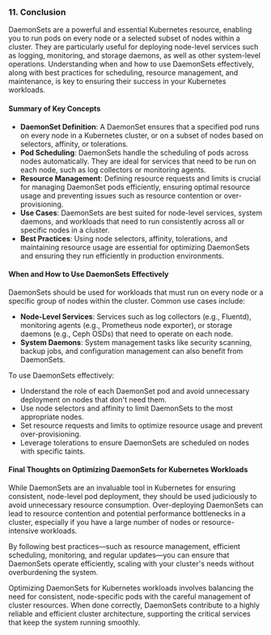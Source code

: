 ### **11. Conclusion**

DaemonSets are a powerful and essential Kubernetes resource, enabling you to run pods on every node or a selected subset of nodes within a cluster. They are particularly useful for deploying node-level services such as logging, monitoring, and storage daemons, as well as other system-level operations. Understanding when and how to use DaemonSets effectively, along with best practices for scheduling, resource management, and maintenance, is key to ensuring their success in your Kubernetes workloads.

#### **Summary of Key Concepts**

- **DaemonSet Definition**: A DaemonSet ensures that a specified pod runs on every node in a Kubernetes cluster, or on a subset of nodes based on selectors, affinity, or tolerations.
- **Pod Scheduling**: DaemonSets handle the scheduling of pods across nodes automatically. They are ideal for services that need to be run on each node, such as log collectors or monitoring agents.
- **Resource Management**: Defining resource requests and limits is crucial for managing DaemonSet pods efficiently, ensuring optimal resource usage and preventing issues such as resource contention or over-provisioning.
- **Use Cases**: DaemonSets are best suited for node-level services, system daemons, and workloads that need to run consistently across all or specific nodes in a cluster.
- **Best Practices**: Using node selectors, affinity, tolerations, and maintaining resource usage are essential for optimizing DaemonSets and ensuring they run efficiently in production environments.

#### **When and How to Use DaemonSets Effectively**

DaemonSets should be used for workloads that must run on every node or a specific group of nodes within the cluster. Common use cases include:

- **Node-Level Services**: Services such as log collectors (e.g., Fluentd), monitoring agents (e.g., Prometheus node exporter), or storage daemons (e.g., Ceph OSDs) that need to operate on each node.
- **System Daemons**: System management tasks like security scanning, backup jobs, and configuration management can also benefit from DaemonSets.

To use DaemonSets effectively:
- Understand the role of each DaemonSet pod and avoid unnecessary deployment on nodes that don't need them.
- Use node selectors and affinity to limit DaemonSets to the most appropriate nodes.
- Set resource requests and limits to optimize resource usage and prevent over-provisioning.
- Leverage tolerations to ensure DaemonSets are scheduled on nodes with specific taints.

#### **Final Thoughts on Optimizing DaemonSets for Kubernetes Workloads**

While DaemonSets are an invaluable tool in Kubernetes for ensuring consistent, node-level pod deployment, they should be used judiciously to avoid unnecessary resource consumption. Over-deploying DaemonSets can lead to resource contention and potential performance bottlenecks in a cluster, especially if you have a large number of nodes or resource-intensive workloads.

By following best practices—such as resource management, efficient scheduling, monitoring, and regular updates—you can ensure that DaemonSets operate efficiently, scaling with your cluster's needs without overburdening the system.

Optimizing DaemonSets for Kubernetes workloads involves balancing the need for consistent, node-specific pods with the careful management of cluster resources. When done correctly, DaemonSets contribute to a highly reliable and efficient cluster architecture, supporting the critical services that keep the system running smoothly.